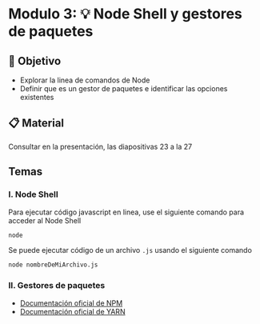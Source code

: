 # Modulo 3: :bulb: Node Shell y gestores de paquetes

## :book: Objetivo

- Explorar la linea de comandos de Node
- Definir que es un gestor de paquetes e identificar las opciones existentes

## :clipboard: Material

Consultar en la presentación, las diapositivas 23 a la 27

## Temas

### I. Node Shell

Para ejecutar código javascript en linea, use el siguiente comando para acceder al Node Shell

```bash
node
```

Se puede ejecutar código de un archivo ```.js``` usando el siguiente comando

```bash
node nombreDeMiArchivo.js
```

### II. Gestores de paquetes

- [Documentación oficial de NPM](https://docs.npmjs.com/)
- [Documentación oficial de YARN](https://yarnpkg.com/getting-started)
